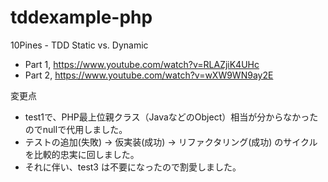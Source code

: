 # tddexample-php
10Pines - TDD Static vs. Dynamic
- Part 1, https://www.youtube.com/watch?v=RLAZjiK4UHc
- Part 2, https://www.youtube.com/watch?v=wXW9WN9ay2E

変更点
- test1で、PHP最上位親クラス（JavaなどのObject）相当が分からなかったのでnullで代用しました。
- テストの追加(失敗) → 仮実装(成功) → リファクタリング(成功) のサイクルを比較的忠実に回しました。
- それに伴い、test3 は不要になったので割愛しました。
